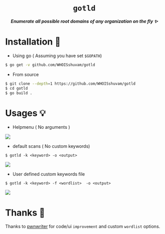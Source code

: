 <div align="center">
  <h1><code>gotld</code></h1> 
  <p><strong><em>Enumerate all possible root domains of any organization on the fly ✨</em></strong></p>
</div>

# Installation 📩

- Using go ( Assuming you have set `$GOPATH`)
```bash
$ go get -v github.com/WHOISshuvam/gotld
```
- From source
```bash
$ git clone --depth=1 https://github.com/WHOISshuvam/gotld 
$ cd gotld
$ go build . 
```

# Usages 💡
- Helpmenu ( No arguments )

![](https://0x0.st/Hz99.png)

- default scans ( No custom keywords)
```
$ gotld -k <keyword> -o <output>
```


![](https://0x0.st/Hz9L.png)

- User defined custom keywords file
```
$ gotld -k <keyword> -f <wordlist>  -o <output>
```

![](https://0x0.st/Hz9O.png)

# Thanks 🌺
Thanks to [pwnwriter](https://github.com/pwnwriter) for code/ui `improvement` and  custom `wordlist` options.
